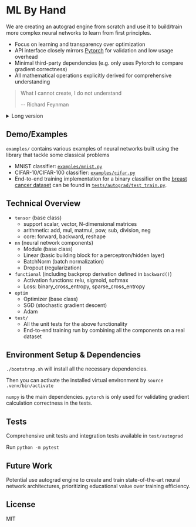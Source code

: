 # ML By Hand

We are creating an autograd engine from scratch and use it to build/train more complex neural networks to learn from first principles.

- Focus on learning and transparency over optimization
- API interface closely mirrors [Pytorch](https://github.com/pytorch/pytorch/tree/main) for validation and low usage overhead
- Minimal third-party dependencies (e.g. only uses Pytorch to compare gradient correctness)
- All mathematical operations explicitly derived for comprehensive understanding

> What I cannot create, I do not understand
>
> -- Richard Feynman

<details>
  <summary>Long version</summary>

  **Autograd** ([wikipedia](https://en.wikipedia.org/wiki/Automatic_differentiation)) computes exact derivatives by tracking computations and applying the chain rule systematically. It enables efficient backpropagation in neural networks, allowing them to learn from errors and adjust parameters automatically.

  The primary motivation is to learn about neural networks from scratch and from first principles. There are many good ML libraries out there (e.g. Tensorflow, Pytorch, Scikit-learn, etc.) that are well-optimized and have a lot of features. But they often introduce lots of abstractions, which hides the underlying concepts and make it difficult to understand how they work. I believe, to better utilize those abstractions/libraries, we must first understand how everything works from ground up. This is the guiding princple for this project. All mathematical and calculus operations are explicitly derived in the code without abstraction. Also, debugging a neural network, especially the `backward()` implementations of various functions (e.g. loss, and activation), offers a rewarding learning experience.

  This project took inspiration from [Micrograd](https://github.com/karpathy/micrograd/tree/master), and kept the API interface as close as possible to [Pytorch](https://github.com/pytorch/pytorch/tree/main) to reduce extra usage overhead and utilize it to validate correctness.
</details>

## Demo/Examples

`examples/` contains various examples of neural networks built using the library that tackle some classical problems
- MNIST classifier: [`examples/mnist.py`](https://github.com/workofart/ml-by-hand/blob/main/examples/mnist.py)
- CIFAR-10/CIFAR-100 classifier: [`examples/cifar.py`](https://github.com/workofart/ml-by-hand/blob/main/examples/cifar.py)
- End-to-end training implementation for a binary classifier on the [breast cancer dataset](https://scikit-learn.org/stable/modules/generated/sklearn.datasets.load_breast_cancer.html) can be found in [`tests/autograd/test_train.py`](https://github.com/workofart/ml-by-hand/blob/c1156ee0c7a252484df1cd5234316a299e008b8b/test/autograd/test_train.py#L7-L66).

## Technical Overview
- `tensor` (base class)
  - support scalar, vector, N-dimensional matrices
  - arithmetic: add, mul, matmul, pow, sub, division, neg
  - core: forward, backward, reshape
- `nn` (neural network components)
  - Module (base class)
  - Linear (basic building block for a perceptron/hidden layer)
  - BatchNorm (batch normalization)
  - Dropout (regularization)
- `functional` (including backprop derivation defined in `backward()`)
  - Activation functions: relu, sigmoid, softmax
  - Loss: binary_cross_entropy, sparse_cross_entropy
- `optim`
  - Optimizer (base class)
  - SGD (stochastic gradient descent)
  - Adam
- `test/`
  - All the unit tests for the above functionality
  - End-to-end training run by combining all the components on a real dataset

## Environment Setup & Dependencies
`./bootstrap.sh` will install all the necessary dependencies.

Then you can activate the installed virtual environment by `source .venv/bin/activate`

`numpy` is the main dependencies. `pytorch` is only used for validating gradient calculation correctness in the tests.

## Tests
Comprehensive unit tests and integration tests available in `test/autograd`

Run `python -m pytest`

## Future Work
Potential use autograd engine to create and train state-of-the-art neural network architectures, prioritizing educational value over training efficiency.

## License
MIT
